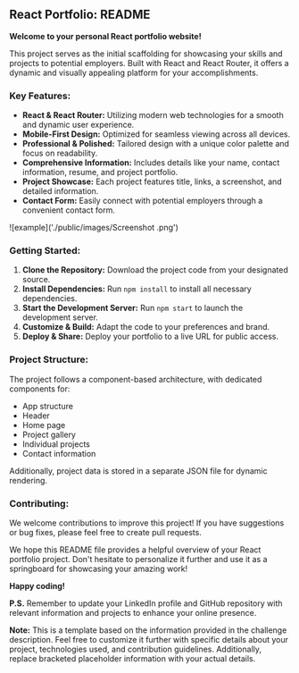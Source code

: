 ## React Portfolio: README

**Welcome to your personal React portfolio website!**

This project serves as the initial scaffolding for showcasing your skills and projects to potential employers. Built with React and React Router, it offers a dynamic and visually appealing platform for your accomplishments.

### Key Features:

* **React & React Router:** Utilizing modern web technologies for a smooth and dynamic user experience.
* **Mobile-First Design:** Optimized for seamless viewing across all devices.
* **Professional & Polished:** Tailored design with a unique color palette and focus on readability.
* **Comprehensive Information:** Includes details like your name, contact information, resume, and project portfolio.
* **Project Showcase:** Each project features title, links, a screenshot, and detailed information.
* **Contact Form:** Easily connect with potential employers through a convenient contact form.

![example]('./public/images/Screenshot .png')

### Getting Started:

1. **Clone the Repository:** Download the project code from your designated source.
2. **Install Dependencies:** Run `npm install` to install all necessary dependencies.
3. **Start the Development Server:** Run `npm start` to launch the development server.
4. **Customize & Build:** Adapt the code to your preferences and brand.
5. **Deploy & Share:** Deploy your portfolio to a live URL for public access.

### Project Structure:

The project follows a component-based architecture, with dedicated components for:

* App structure
* Header
* Home page
* Project gallery
* Individual projects
* Contact information

Additionally, project data is stored in a separate JSON file for dynamic rendering.



### Contributing:

We welcome contributions to improve this project! If you have suggestions or bug fixes, please feel free to create pull requests.

We hope this README file provides a helpful overview of your React portfolio project. Don't hesitate to personalize it further and use it as a springboard for showcasing your amazing work!

**Happy coding!**

**P.S.** Remember to update your LinkedIn profile and GitHub repository with relevant information and projects to enhance your online presence.

**Note:** This is a template based on the information provided in the challenge description. Feel free to customize it further with specific details about your project, technologies used, and contribution guidelines. Additionally, replace bracketed placeholder information with your actual details.